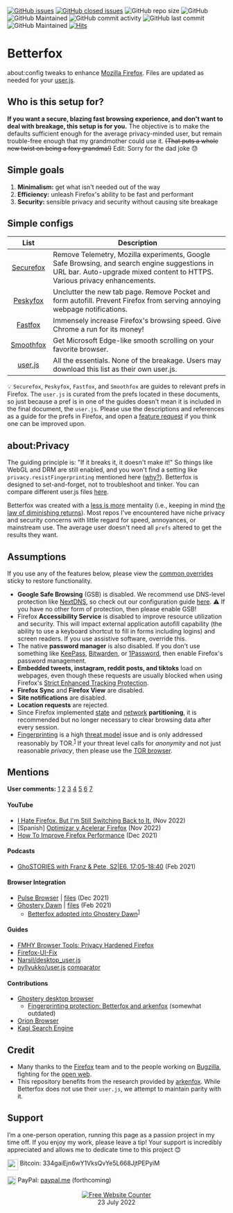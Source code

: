 [![GitHub issues](https://img.shields.io/github/issues/yokoffing/BetterFox)](https://github.com/yokoffing/Better-Fox/issues)
[![GitHub closed issues](https://badgen.net/github/closed-issues/yokoffing/Betterfox?color=green)](https://github.com/yokoffing/Betterfox/issues?q=is%3Aissue+is%3Aclosed)
![GitHub repo size](https://img.shields.io/github/repo-size/yokoffing/Betterfox)
![GitHub](https://img.shields.io/github/license/yokoffing/Betterfox?color=blue)
![GitHub Maintained](https://img.shields.io/badge/Open%20Source-Yes-green)
![GitHub commit activity](https://img.shields.io/github/commit-activity/y/yokoffing/Betterfox)
![GitHub last commit](https://img.shields.io/github/last-commit/yokoffing/Betterfox)
![GitHub Maintained](https://img.shields.io/badge/maintained-yes-green)
[![Hits](https://hits.seeyoufarm.com/api/count/incr/badge.svg?url=https%3A%2F%2Fgithub.com%2Fyokoffing%2FBetter-Fox&count_bg=%2379C83D&title_bg=%23555555&icon=&icon_color=%23E7E7E7&title=hits&edge_flat=false)](https://hits.seeyoufarm.com)

# Betterfox
about:config tweaks to enhance [Mozilla Firefox](https://www.mozilla.org/en-US/firefox/new/ "Firefox Homepage"). Files are updated as needed for your [user.js](http://kb.mozillazine.org/User.js_file).


## Who is this setup for?
**If you want a secure, blazing fast browsing experience, and don't want to deal with breakage, this setup is for you.** The objective is to make the defaults sufficient enough for the average privacy-minded user, but remain trouble-free enough that my grandmother could use it. <strike>(That puts a whole new twist on being a foxy grandma!)</strike> Edit: Sorry for the dad joke 😓


## Simple goals
1) **Minimalism:** get what isn't needed out of the way
2) **Efficiency:** unleash Firefox's ability to be fast and performant
3) **Security:** sensible privacy and security without causing site breakage


## Simple configs

| List      | Description |
|:---------:|-------------|
| [Securefox](https://github.com/yokoffing/Betterfox/blob/master/Securefox.js) | Remove Telemetry, Mozilla experiments, Google Safe Browsing, and search engine suggestions in URL bar. Auto-upgrade mixed content to HTTPS. Various privacy enhancements. |
| [Peskyfox](https://github.com/yokoffing/Betterfox/blob/master/Peskyfox.js)  | Unclutter the new tab page. Remove Pocket and form autofill. Prevent Firefox from serving annoying webpage notifications. |
| [Fastfox](https://github.com/yokoffing/Betterfox/blob/master/Fastfox.js)   | Immensely increase Firefox's browsing speed. Give Chrome a run for its money!|
| [Smoothfox](https://github.com/yokoffing/Betterfox/blob/master/Smoothfox.js) | Get Microsoft Edge-like smooth scrolling on your favorite browser. |
| [user.js](https://github.com/yokoffing/Betterfox/blob/master/user.js) | All the essentials. None of the breakage. Users may download this list as their own user.js. |

:bulb: `Securefox`, `Peskyfox`, `Fastfox`, and `Smoothfox` are guides to relevant prefs in Firefox. The `user.js` is curated from the prefs located in these documents, so just because a pref is in one of the guides doesn't mean it is included in the final document, the `user.js`. Please use the descriptions and references as a guide for the prefs in Firefox, and open a [feature request](https://github.com/yokoffing/Betterfox/issues/new/choose) if you think one can be improved upon.

## about:Privacy
The guiding principle is: "If it breaks it, it doesn't make it!" So things like WebGL and DRM are still enabled, and you won't find a setting like `privacy.resistFingerprinting` mentioned here ([why?](https://old.reddit.com/r/firefox/comments/wuqpgi/are_there_any_aboutconfig_tweaks_to_get_smooth/ile3whx/?context=3)). Betterfox is designed to set-and-forget, not to troubleshoot and tinker. You can compare different user.js files [here](https://jm42.github.io/compare-user.js).

Betterfox was created with a [less is more](https://medium.com/the-mission/less-is-more-the-minimum-effective-dose-e6d56625931e) mentality (i.e., keeping in mind [the law of diminishing returns](https://pmctraining.com/site/wp-content/uploads/2018/04/Law-of-Diminishing-Returns-CHART.png)). Most repos I've encountered have niche privacy and security concerns with little regard for speed, annoyances, or mainstream use. The average user doesn't need all `prefs` altered to get the results they want.

## Assumptions
If you use any of the features below, please view the [common overrides](https://github.com/yokoffing/Betterfox/issues/87) sticky to restore functionality.
* **Google Safe Browsing** (GSB) is disabled. We recommend use DNS-level protection like [NextDNS](https://nextdns.io/?from=xujj63g5), so check out our configuration guide [here](https://github.com/yokoffing/NextDNS-Config). :warning: If you have no other form of protection, then please enable GSB!
* Firefox **Accessibility Service** is disabled to improve resource utilization and security. This will impact external application autofill capability (the ability to use a keyboard shortcut to fill in forms including logins) and screen readers. If you use assistive software, override this.
* The native **password manager** is also disabled. If you don't use something like [KeePass](https://addons.mozilla.org/en-US/firefox/addon/keepassxc-browser/), [Bitwarden](https://addons.mozilla.org/en-US/firefox/addon/bitwarden-password-manager/), or [1Password](https://addons.mozilla.org/en-US/firefox/addon/1password-x-password-manager), then enable Firefox's password management.
* **Embedded tweets, instagram, reddit posts, and tiktoks** load on webpages, even though these requests are usually blocked when using Firefox's [Strict Enhanced Tracking Protection](https://support.mozilla.org/en-US/kb/enhanced-tracking-protection-firefox-desktop#w_strict-enhanced-tracking-protection).
* **Firefox Sync** and **Firefox View** are disabled.
* **Site notifications** are disabled.
* **Location requests** are rejected.
* Since Firefox implemented [state](https://github.com/yokoffing/Betterfox/blob/537eb902106f5cacebfd7a77555193ba4573dc6e/SecureFox.js#L73-L88) and [network](https://github.com/yokoffing/Betterfox/blob/537eb902106f5cacebfd7a77555193ba4573dc6e/SecureFox.js#L93-L100) **partitioning**, it is recommended but no longer necessary to clear browsing data after every session.
* [Fingerprinting](https://smartframe.io/blog/browser-fingerprinting-everything-you-need-to-know/) is a high [threat model](https://thenewoil.org/threatmodel.html) issue and is only addressed reasonably by TOR.<sup>[1](https://youtu.be/5NrbdO4yWek?t=4334)</sup> If your threat level calls for _anonymity_ and not just reasonable _privacy_, then please use the [TOR browser](https://www.torproject.org).

## Mentions

**User comments:**
[1](https://old.reddit.com/r/firefox/comments/xsw0zt/comment/iqo0dbv/?context=3)
[2](https://old.reddit.com/r/browsers/comments/y7w57n/which_browser_do_you_use_on_your_devices/it30hqi/?context=3)
[3](https://www.troddit.com/r/firefox/comments/z5auzi/firefox_not_properly_usingrecognizing_gpu_poor/iy0kru3)
[4](https://www.troddit.com/r/firefox/comments/z5auzi/firefox_not_properly_usingrecognizing_gpu_poor/iy36hyz)
[5](https://old.reddit.com/r/firefox/comments/1030fri/why_does_firefox_feel_slowchoppy/j2wu4ow/)
[6](https://old.reddit.com/r/pcmasterrace/comments/zwioe1/what_browser_will_you_be_using_in_2023_please/j1wmbxo/)
[7](https://old.reddit.com/r/firefox/comments/zodxzx/performance_optimizations_for_firefox/j0memta/?context=2)

#### YouTube
* [I Hate Firefox. But I'm Still Switching Back to It.](https://www.youtube.com/watch?v=w0SJFED5xK0) (Nov 2022)
* [Spanish] [Optimizar y Acelerar Firefox](https://www.youtube.com/watch?v=3XtoONmq5_Q) (Nov 2022) 
* [How To Improve Firefox Performance](https://www.youtube.com/watch?v=N8IOJiOFVEk) (Dec 2021)
    
#### Podcasts
* [GhoSTORIES with Franz & Pete, S2|E6, 17:05-18:40](https://anchor.fm/ghostories/episodes/S2E6-We-Talking-Ghostery-Dawn----Again-er0q02/a-a4o5vmh) (Feb 2021)

#### Browser Integration
* [Pulse Browser](https://github.com/pulse-browser/browser#%EF%B8%8F-credits) | [files](https://github.com/pulse-browser/browser/tree/alpha/src/browser/app/profile) (Dec 2021)
* [Ghostery Dawn](https://github.com/ghostery/user-agent-desktop#community)  | [files](https://github.com/ghostery/user-agent-desktop/tree/main/brands/ghostery/branding/pref) (Feb 2021)
    * [Betterfox adopted into Ghostery Dawn](https://web.archive.org/web/20210509171835/https://www.ghostery.com/ghostery-dawn-update-more/)<sup>[1](https://web.archive.org/web/20210921114333/https://www.ghostery.com/ghostery-dawn-product-update/)</sup>

#### Guides
* [FMHY Browser Tools: Privacy Hardened Firefox](https://www.reddit.com/r/FREEMEDIAHECKYEAH/wiki/storage/#wiki_privacy_hardened_firefox)
* [Firefox-UI-Fix](https://github.com/black7375/Firefox-UI-Fix/wiki/Tips#privacy)
* [Narsil/desktop_user.js](https://git.nixnet.services/Narsil/desktop_user.js#thanks)
* [pyllyukko/user.js](https://github.com/pyllyukko/user.js) [comparator](https://jm42.github.io/compare-user.js/)

#### Contributions
* [Ghostery desktop browser](https://github.com/ghostery/user-agent-desktop/issues?q=is%3Apr+is%3Aissue+author%3Ayokoffing+)
    * [Fingerprinting protection: Betterfox and arkenfox](https://github.com/ghostery/user-agent-desktop/issues/486) (somewhat outdated)
* [Orion Browser](https://orionfeedback.org/?author=yokoffing)
* [Kagi Search Engine](https://kagifeedback.org/?author=yokoffing)

## Credit
* Many thanks to the [Firefox](https://www.mozilla.org/en-US/firefox/new/) team and to the people working on [Bugzilla](https://bugzilla.mozilla.org/home), fighting for the [open web](https://docs.openwebsandbox.org/learn/ows-articles/what-is-the-open-web).
* This repository benefits from the research provided by [arkenfox](https://github.com/arkenfox/user.js). While Betterfox does not use their `user.js`, we attempt to maintain parity with it.

## Support
I’m a one-person operation, running this page as a passion project in my time off. If you enjoy my work, please leave a tip! Your support is incredibly appreciated and allows me to dedicate time to this project :blush:

<img align="top" width="25px" src="https://coekuss.com/quietfox/bitcoin.png"> Bitcoin: 334gaiEjn6wY1VksQvYe5L668JjtPEPyiM

<img align="top" width="20px" src="https://coekuss.com/quietfox/paypal.png"> PayPal: [paypal.me](about:blank) (forthcoming)

<div align='center'><a href='https://www.websitecounterfree.com'><img src='https://www.websitecounterfree.com/c.php?d=9&id=19653&s=1' border='0' alt='Free Website Counter'></a><br / >
<div align='center'>23 July 2022</div>

